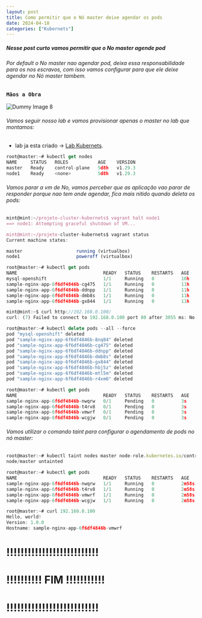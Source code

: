 ```yaml
---
layout: post
title: Como permitir que o Nó master deixe agendar os pods
date: 2024-04-18
categories: ["Kubernets"]
---
```


##### Nesse post curto vamos permitir que o No master agende pod

###### Por default o No master nao agendar pod, deixa essa responsabilidade para os nos escravos, com isso vamos configurar para que ele deixe agendar no Nó master tambem.

### `Mãos a Obra`

![Dummy Image 8]({{site.baseurl}}/assets/icons/imgs/angry-cat.gif)

###### Vamos seguir nosso lab e vamos provisionar apenas o master no lab que montamos:
- lab ja esta criado -> [Lab Kubernets](https://santana2196.github.io/posts/criando-cluster-com-kubeadmin/).

```js
root@master:~# kubectl get nodes
NAME     STATUS   ROLES           AGE    VERSION
master   Ready    control-plane   5d8h   v1.29.3
node1    Ready    <none>          5d8h   v1.29.3
```
###### Vamos parar a vm de No, vamos perceber que as aplicação vao parar de responder porque nao tem onde agendar, fica mais nitido quando deleta os pods:
```js
mint@mint:~/projeto-cluster-kubernets$ vagrant halt node1
==> node1: Attempting graceful shutdown of VM...

mint@mint:~/projeto-cluster-kubernets$ vagrant status
Current machine states:

master                    running (virtualbox)
node1                     poweroff (virtualbox)

root@master:~# kubectl get pods
NAME                                READY   STATUS    RESTARTS   AGE
mysql-openshift                     1/1     Running   0          10h
sample-nginx-app-6f6df4846b-cg475   1/1     Running   0          11h
sample-nginx-app-6f6df4846b-ddnpp   1/1     Running   0          11h
sample-nginx-app-6f6df4846b-dmb8s   1/1     Running   0          11h
sample-nginx-app-6f6df4846b-gx844   1/1     Running   0          11h

mint@mint:~$ curl http://192.168.0.100/
curl: (7) Failed to connect to 192.168.0.100 port 80 after 3055 ms: No route to host

root@master:~# kubectl delete pods --all --force
pod "mysql-openshift" deleted
pod "sample-nginx-app-6f6df4846b-8nq84" deleted
pod "sample-nginx-app-6f6df4846b-cg475" deleted
pod "sample-nginx-app-6f6df4846b-ddnpp" deleted
pod "sample-nginx-app-6f6df4846b-dmb8s" deleted
pod "sample-nginx-app-6f6df4846b-gx844" deleted
pod "sample-nginx-app-6f6df4846b-hbj5z" deleted
pod "sample-nginx-app-6f6df4846b-mtl5m" deleted
pod "sample-nginx-app-6f6df4846b-r4xm6" deleted

root@master:~# kubectl get pods
NAME                                READY   STATUS    RESTARTS   AGE
sample-nginx-app-6f6df4846b-nwqrw   0/1     Pending   0          3s
sample-nginx-app-6f6df4846b-t4rv8   0/1     Pending   0          3s
sample-nginx-app-6f6df4846b-vmwrf   0/1     Pending   0          3s
sample-nginx-app-6f6df4846b-wcgjw   0/1     Pending   0          3s

```
###### Vamos utilizar o comando taint para configurar o agendamento de pods no nó master:

```js
root@master:~# kubectl taint nodes master node-role.kubernetes.io/control-plane-
node/master untainted

root@master:~# kubectl get pods
NAME                                READY   STATUS    RESTARTS   AGE
sample-nginx-app-6f6df4846b-nwqrw   1/1     Running   0          2m58s
sample-nginx-app-6f6df4846b-t4rv8   1/1     Running   0          2m58s
sample-nginx-app-6f6df4846b-vmwrf   1/1     Running   0          2m58s
sample-nginx-app-6f6df4846b-wcgjw   1/1     Running   0          2m58s

root@master:~# curl 192.168.0.100
Hello, world!
Version: 1.0.0
Hostname: sample-nginx-app-6f6df4846b-vmwrf

```
#     !!!!!!!!!!!!!!!!!!!!!!!!!!
#     !!!!!!!!!! FIM !!!!!!!!!!!
#     !!!!!!!!!!!!!!!!!!!!!!!!!!